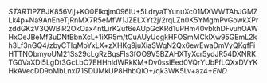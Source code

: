 $START$lPZBJK856VIj+KO0Elkqjm096lU+5LdryaTYunuXc01MXWWTAhJGMZLk4p+Na9AnEneTjRnMX7R5eMfW1JZELXYt2j/2rqLZn0K5YMgmPvGowkXPrzddGKzV3QWBiR2OkOax4ntLirK2uf6eAUpGcKRd1uPHm40vbkhDFvuhOAWHxOeJBeMf3uDNtBbnXcL+1iXR5m/tCuAUyUogkHFOSmMCkIXw95GEmL2kh3Lf3nGQ4/zbyCTIqMbYxLX+zXHKg9juXiaSWgN2Qx6ewEwaDmVyQKgfFiHTTNObmyoUM21Ss29cLgRzBqsFls3fOO9V5BZAHXTyXcr5ydJR54DXNRKTG0VaXDl5LgDt3GcLbO7EHHhIdWRkKM+Dv0ssIEed0VQrYUbFfLQXxDVYKHkAVecDD9oMbLnxl71SDUMkUP8HhbQIO+/qk3WK5Lv+az4+$END$